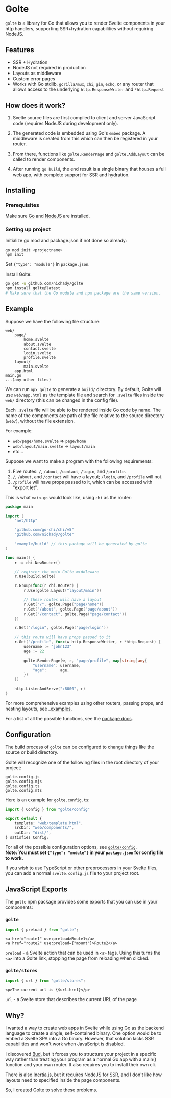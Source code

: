 # Golte

`golte` is a library for Go that allows you to render Svelte components in your http handlers, supporting SSR+hydration capabilities without requiring NodeJS.

## Features
- SSR + Hydration
- NodeJS not required in production
- Layouts as middleware
- Custom error pages
- Works with Go stdlib, `gorilla/mux`, `chi`, `gin`, `echo`, or any router that allows access to the underlying `http.ResponseWriter` and `*http.Request`

## How does it work?

1. Svelte source files are first compiled to client and server JavaScript code (requires NodeJS during development only).

2. The generated code is embedded using Go's `embed` package. A middleware is created from this which can then be registered in your router.

3. From there, functions like `golte.RenderPage` and `golte.AddLayout` can be called to render components.

4. After running `go build`, the end result is a single binary that houses a full web app, with complete support for SSR and hydration.

## Installing

### Prerequisites

Make sure [Go](https://go.dev) and [NodeJS](https://nodejs.org) are installed.

### Setting up project

Initialize go.mod and package.json if not done so already:
```sh
go mod init <projectname>
npm init
```

Set `{"type": "module"}` in `package.json`.

Install Golte:

```sh
go get -u github.com/nichady/golte
npm install golte@latest
# Make sure that the Go module and npm package are the same version.
```

## Example

Suppose we have the following file structure:
```
web/
    page/
        home.svelte
        about.svelte
        contact.svelte
        login.svelte
		profile.svelte
    layout/
        main.svelte
    app.html
main.go
...(any other files)
```

We can run `npx golte` to generate a `build/` directory.
By default, Golte will use `web/app.html` as the template file and search for `.svelte` files inside the `web/` directory (this can be changed in the config file).

Each `.svelte` file will be able to be rendered inside Go code by name. The name of the components are path of the file relative to the source directory (`web/`), without the file extension.

For example:
-  `web/page/home.svelte` => `page/home`
-  `web/layout/main.svelte` => `layout/main`
-  etc...

Suppose we want to make a program with the following requirements:
1. Five routes: `/`, `/about`, `/contact`, `/login`, and `/profile`.
2. `/`, `/about`, and `/contact` will have a layout; `/login`, and `/profile` will not.
3. `/profile` will have props passed to it, which can be accessed with "export let".

This is what `main.go` would look like, using `chi` as the router:

```go
package main

import (
	"net/http"

	"github.com/go-chi/chi/v5"
	"github.com/nichady/golte"

	"example/build" // this package will be generated by golte
)

func main() {
	r := chi.NewRouter()

	// register the main Golte middleware
	r.Use(build.Golte)

	r.Group(func(r chi.Router) {
		r.Use(golte.Layout("layout/main"))

		// these routes will have a layout
		r.Get("/", golte.Page("page/home"))
		r.Get("/about", golte.Page("page/about"))
		r.Get("/contact", golte.Page("page/contact"))
	})

	r.Get("/login", golte.Page("page/login"))

	// this route will have props passed to it
	r.Get("/profile", func(w http.ResponseWriter, r *http.Request) {
		username := "john123"
		age := 22

		golte.RenderPage(w, r, "page/profile", map[string]any{
			"username": username,
			"age":      age,
		})
	})

	http.ListenAndServe(":8000", r)
}
```

For more comprehensive examples using other routers, passing props, and nesting layouts, see [_examples](_examples).

For a list of all the possible functions, see the [package docs](https://pkg.go.dev/github.com/nichady/golte#section-documentation).

## Configuration

The build process of `golte` can be configured to change things like the source or build directory.

Golte will recognize one of the following files in the root directory of your project:
```
golte.config.js
golte.config.mjs
golte.config.ts
golte.config.mts
```

Here is an example for `golte.config.ts`:
```typescript
import { Config } from "golte/config"

export default {
	template: "web/template.html",
	srcDir: "web/components/",
	outDir: "dist/",
} satisfies Config;
```

For all of the possible configuration options, see [`golte/config`](ts/public/config/index.ts).<br>
**Note: You must set `{"type": "module"}` in your `package.json` for config file to work.**

If you wish to use TypeScript or other preprocessors in your Svelte files, you can add a normal `svelte.config.js` file to your project root.

## JavaScript Exports 

The `golte` npm package provides some exports that you can use in your components:

### `golte`

```typescript
import { preload } from "golte";
```
```svelte
<a href="route1" use:preload>Route1</a>
<a href="route2" use:preload={"mount"}>Route2</a>
```

`preload` - a Svelte action that can be used in `<a>` tags. Using this turns the `<a>` into a Golte link, stopping the page from reloading when clicked.

### `golte/stores`

```typescript
import { url } from "golte/stores";
```
```svelte
<p>The current url is {$url.href}</p>
```

`url` - a Svelte store that describes the current URL of the page

## Why?

I wanted a way to create web apps in Svelte while using Go as the backend language to create a single, self-contained binary. One option would be to embed a Svelte SPA into a Go binary. However, that solution lacks SSR capabilities and won't work when JavaScript is disabled.

I discovered [Bud](https://github.com/livebud/bud), but it forces you to structure your project in a specific way rather than treating your program as a normal Go app with a main() function and your own router. It also requires you to install their own cli.

There is also [Inertia.js](https://github.com/inertiajs/inertia), but it requires NodeJS for SSR, and I don't like how layouts need to specified inside the page components.

So, I created Golte to solve these problems.
